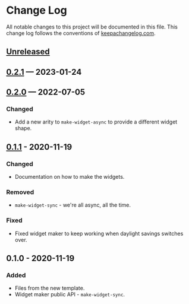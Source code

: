 # Change Log
All notable changes to this project will be documented in this file. This change log follows the conventions of [keepachangelog.com](http://keepachangelog.com/).

## [Unreleased]

## [0.2.1] — 2023-01-24

## [0.2.0] — 2022-07-05
### Changed
- Add a new arity to `make-widget-async` to provide a different widget shape.

## [0.1.1] - 2020-11-19
### Changed
- Documentation on how to make the widgets.

### Removed
- `make-widget-sync` - we're all async, all the time.

### Fixed
- Fixed widget maker to keep working when daylight savings switches over.

## 0.1.0 - 2020-11-19
### Added
- Files from the new template.
- Widget maker public API - `make-widget-sync`.

[0.1.1]: https://github.com/your-name/wiremock-wrapper/compare/0.1.0...0.1.1
[0.2.0]: https://github.com/your-name/wiremock-wrapper/compare/0.1.1...0.2.0
[0.2.1]: https://github.com/your-name/wiremock-wrapper/compare/0.2.0...0.2.1
[Unreleased]: https://github.com/your-name/wiremock-wrapper/compare/0.2.1...HEAD
